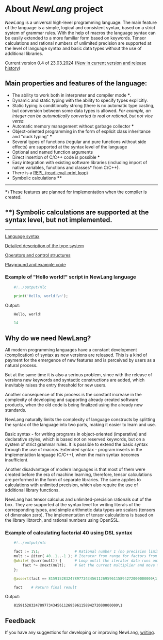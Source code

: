 # About *NewLang* project

*NewLang* is a universal high-level programming language. The main feature of the language is a simple, logical and consistent syntax, based on a strict system of grammar rules. With the help of macros the language syntax can be easily extended to a more familiar form based on keywords. Tensor calculations and rational numbers of unlimited precision are supported at the level of language syntax and basic data types without the use of additional libraries.

Current version 0.4 of 23.03.2024 ([New in current version and release history](https://github.com/rsashka/newlang/releases/tag/v0.4.0))

## Main properties and features of the language:

- The ability to work both in interpreter and compiler mode **\***.
- Dynamic and static typing with the ability to specify types explicitly.
- Static typing is conditionally strong (there is no automatic type casting, but conversion between some data types is allowed. *For example, an integer can be automatically converted to real or rational, but not vice versa.*
- Automatic memory management without garbage collector **\***
- Object-oriented programming in the form of explicit class inheritance and "duck typing" **\***
- Several types of functions (regular and pure functions without side effects) are supported at the syntax level of the language
- Optional and named function arguments
- Direct insertion of C/C++ code is possible **\***
- Easy integration with existing software libraries (including import of native variables, functions and classes* from C/C++).
- There is a <a href="https://en.wikipedia.org/wiki/REPL">REPL (read-eval-print loop)</a>
- Symbolic calculations **\*\***

---
**\***) These features are planned for implementation when the compiler is created.

**\*\***) Symbolic calculations are supported at the syntax level, but not implemented.
---

---
[Language syntax](http://newlang.net/docs/syntax/)

[Detailed description of the type system](http://newlang.net/docs/types/)

[Operators and control structures](http://newlang.net/docs/ops/)

[Playground and example code](https://newlang.net/playground/?id=1)

### Example of "Hello world!" script in NewLang language

```python
    #!../output/nlc 

    print('Hello, world!\n');
```

Output:

```python
    Hello, world!

    14
```


## Why do we need NewLang?

All modern programming languages have a constant development (complication) of syntax as new versions are released.
This is a kind of payment for the emergence of new features and is perceived by users as a natural process.

But at the same time it is also a serious problem, since with the release of versions new keywords and syntactic constructions are added, which inevitably raises the entry threshold for new users.

Another consequence of this process is the constant increase in the complexity of developing and supporting already created software products, when the old code is being finalized using the already new standards.

NewLang naturally limits the complexity of language constructs by splitting the syntax of the language into two parts, making it easier to learn and use.

Basic syntax - for writing programs in object-oriented (imperative) and declarative styles, which is based not on reserved keywords, but on a system of strict grammar rules. It is possible to extend the basic syntax through the use of macros.
Extended syntax - program inserts in the implementation language (C/C++), when the main syntax becomes insufficient.

Another disadvantage of modern languages is that most of them were created before the era of machine learning, therefore, tensor calculations are performed in the form of separate libraries.
The same applies to calculations with unlimited precision, which also require the use of additional library functions.

NewLang has tensor calculus and unlimited-precision rationals out of the box.
They are supported at the syntax level for writing literals of the corresponding types, and simple arithmetic data types are scalars (tensors of dimension zero).
The implementation of tensor calculations is based on the library libtorch, and rational numbers using OpenSSL.


### Example of calculating factorial 40 using DSL syntax

```python
    #!../output/nlc 

    fact := 1\1;                # Rational number 1 (no precision limit)
    mult := @iter( 40..1..-1 ); # Iterator from range for factors from 40 to 2
    @while( @curr(mult)) {      # Loop until the iterator data runs out
        fact *= @next(mult);    # Get the current multiplier and move to the next iterator element
    };

    @assert(fact == 815915283247897734345611269596115894272000000000\1);

    fact    # Return final result    
```

Output:

```bash
    815915283247897734345611269596115894272000000000\1
```

## Feedback

If you have any suggestions for developing or improving NewLang, [writing](https://github.com/rsashka/newlang/discussions).

